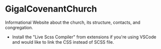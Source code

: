 # GigalCovenantChurch
Informational Website about the church, its structure, contacts, and congregation.

- Install the "Live Scss Compiler" from extensions if you're using VSCode and would like to link the CSS instead of SCSS file.

